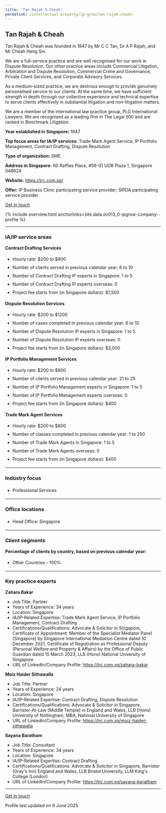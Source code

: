 ```yaml
---
title: 'Tan Rajah & Cheah'
permalink: /intellectual-property/ip-grow/tan-rajah-cheah/
---
```


## Tan Rajah & Cheah

Tan Rajah & Cheah was founded in 1947 by Mr C C Tan, Dr A P Rajah, and Mr Cheah Heng Sin.

We are a full-service practice and are well recognised for our work in Dispute Resolution. Our other practice areas include Commercial Litigation, Arbitration and Dispute Resolution, Commercial Crime and Governance, Private Client Services, and Corporate Advisory Services.

As a medium-sized practice, we are dextrous enough to provide genuinely personalised service to our clients. At the same time, we have sufficient strength in depth through our collective experience and technical expertise to serve clients effectively in substantial litigation and non-litigation matters.

We are a member of the international law practice group, PLG International Lawyers. We are recognised as a leading firm in The Legal 500 and are ranked in Benchmark Litigation.

<b>Year established in Singapore:</b> 1947

<b>Top focus areas for IA/IP services:</b> Trade Mark Agent Service, IP Portfolio Management, Contract Drafting, Dispute Resolution

<b>Type of organization:</b> SME

<b>Address in Singapore:</b> 80 Raffles Place, #58-01 UOB Plaza 1, Singapore 048624

<b>Website:</b> <a href='https://trc.com.sg/'>https://trc.com.sg/</a>

<b>Offer:</b> IP Business Clinic participating service provider; SIPDA participating service provider

<a class='btn' href='https://form.gov.sg/683d957af9f9a57d84d0e212' target='_blank' rel='noopener'>Get in touch</a>

{% include overview.html anchorlinks=site.data.ov013_0-ipgrow-company-profile %}

---
<a name='ip-related-service-areas'></a>
### IA/IP service areas

**Contract Drafting Services**

<ul>
<li style='line-height: 27px; margin: 0px 0px !important'>Hourly rate:  $200 to $800</li>
<li style='line-height: 27px; margin: 0px 0px !important'>Number of clients served in previous calendar year: 6 to 10</li>
<li style='line-height: 27px; margin: 0px 0px !important'>Number of Contract Drafting IP experts in Singapore: 1 to 5</li>
<li style='line-height: 27px; margin: 0px 0px !important'>Number of Contract Drafting IP experts overseas: 0</li>
<li style='line-height: 27px; margin: 0px 0px !important'>Project fee starts from (in Singapore dollars): $1,500</li>
</ul>

**Dispute Resolution Services**

<ul>
<li style='line-height: 27px; margin: 0px 0px !important'>Hourly rate:  $200 to $1200</li>
<li style='line-height: 27px; margin: 0px 0px !important'>Number of cases completed in previous calendar year: 6 to 10</li>
<li style='line-height: 27px; margin: 0px 0px !important'>Number of Dispute Resolution IP experts in Singapore: 1 to 5</li>
<li style='line-height: 27px; margin: 0px 0px !important'>Number of Dispute Resolution IP experts overseas: 0</li>
<li style='line-height: 27px; margin: 0px 0px !important'>Project fee starts from (in Singapore dollars):  $3,000</li>
</ul>

**IP Portfolio Management Services**

<ul>
<li style='line-height: 27px; margin: 0px 0px !important'>Hourly rate:  $200 to $800</li>
<li style='line-height: 27px; margin: 0px 0px !important'>Number of clients served in previous calendar year: 21 to 25</li>
<li style='line-height: 27px; margin: 0px 0px !important'>Number of IP Portfolio Management experts in Singapore: 1 to 5</li>
<li style='line-height: 27px; margin: 0px 0px !important'>Number of IP Portfolio Management experts overseas: 0</li>
<li style='line-height: 27px; margin: 0px 0px !important'>Project fee starts from (in Singapore dollars):  $400</li>
</ul>

**Trade Mark Agent Services**

<ul>
<li style='line-height: 27px; margin: 0px 0px !important'>Hourly rate:  $200 to $800</li>
<li style='line-height: 27px; margin: 0px 0px !important'>Number of classes completed in previous calendar year: 1 to 250</li>
<li style='line-height: 27px; margin: 0px 0px !important'>Number of Trade Mark Agents in Singapore: 1 to 5</li>
<li style='line-height: 27px; margin: 0px 0px !important'>Number of Trade Mark Agents overseas: 0</li>
<li style='line-height: 27px; margin: 0px 0px !important'>Project fee starts from (in Singapore dollars):  $400</li>
</ul>

---
<a name='industry-focus'></a>
### Industry focus

<ul><li style='line-height: 27px; margin: 0px 0px !important'> Professional Services</li></ul>

---
<a name='office-locations'></a>
### Office locations

<ul><li style='line-height: 27px; margin: 0px 0px !important'> Head Office: Singapore</li></ul>

---
<a name='client-segments'></a>
### Client segments

**Percentage of clients by country, based on previous calendar year:**

<ul><li style='line-height: 27px; margin: 0px 0px !important'> Other Countries - 100%</li></ul>

---
<a name='key-practice-experts'></a>
### Key practice experts

**Zahara Bakar**

- Job Title: Partner
- Years of Experience: 34 years
- Location: Singapore
- IA/IP-Related Expertise: Trade Mark Agent Service, IP Portfolio Management, Contract Drafting
- Certifications/Qualifications: Advocate & Solicitor in Singapore, Certificate of Appointment: Member of the Specialist Mediator Panel (Singapore) by Singapore International Mediation Centre dated 10 December 2021, Certificate of Registration as Professional Deputy (Personal Welfare and Property & Affairs) by the Office of Public Guardian dated 15 March 2023, LLB (Hons) National University of Singapore
- URL of LinkedIn/Company Profile: <a href="https://trc.com.sg/zahara-bakar" target="_blank" rel="noopener">https://trc.com.sg/zahara-bakar</a>

**Moiz Haider Sithawalla**

- Job Title: Partner
- Years of Experience: 24 years
- Location: Singapore
- IA/IP-Related Expertise: Contract Drafting, Dispute Resolution
- Certifications/Qualifications: Advocate & Solicitor in Singapore, Barrister-At-Law (Middle Temple) in England and Wales, LLB (Hons) University of Nottingham, MBA, National University of Singapore
- URL of LinkedIn/Company Profile: <a href="https://trc.com.sg/moiz-haider-sithawalla" target="_blank" rel="noopener">https://trc.com.sg/moiz-haider-sithawalla</a>


**Sayana Baratham**

- Job Title: Consultant
- Years of Experience: 34 years
- Location: Singapore
- IA/IP-Related Expertise: Contract Drafting
- Certifications/Qualifications: Advocate & Solicitor in Singapore, Barrister (Gray's Inn) England and Wales, LLB Bristol University, LLM King's College (London)
- URL of LinkedIn/Company Profile: <a href="https://trc.com.sg/sayana-baratham" target="_blank" rel="noopener">https://trc.com.sg/sayana-baratham</a>

---
<p>
<a class='btn' href='https://form.gov.sg/683d957af9f9a57d84d0e212' target='_blank' rel='noopener'>Get in touch</a>
</p>
Profile last updated on 9 June 2025
